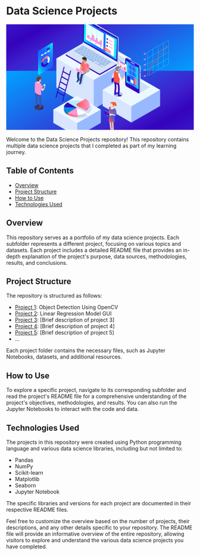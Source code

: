# Data Science Projects

![Project Image](project_img.png) <!-- Add an image representing your data science projects -->

Welcome to the Data Science Projects repository! This repository contains multiple data science projects that I completed as part of my learning journey.

## Table of Contents

- [Overview](#overview)
- [Project Structure](#project-structure)
- [How to Use](#how-to-use)
- [Technologies Used](#technologies-used)

## Overview

This repository serves as a portfolio of my data science projects. Each subfolder represents a different project, focusing on various topics and datasets. Each project includes a detailed README file that provides an in-depth explanation of the project's purpose, data sources, methodologies, results, and conclusions.

## Project Structure

The repository is structured as follows:

- [Project 1](/Project_1-Object_Detection/): Object Detection Using OpenCV
- [Project 2](/Project_2-LR_GUI__Model/): Linear Regression Model GUI
- [Project 3](/project3/): [Brief description of project 3]
- [Project 4](/project4/): [Brief description of project 4]
- [Project 5](/project5/): [Brief description of project 5]
- ...

Each project folder contains the necessary files, such as Jupyter Notebooks, datasets, and additional resources.

## How to Use

To explore a specific project, navigate to its corresponding subfolder and read the project's README file for a comprehensive understanding of the project's objectives, methodologies, and results. You can also run the Jupyter Notebooks to interact with the code and data.

## Technologies Used

The projects in this repository were created using Python programming language and various data science libraries, including but not limited to:

- Pandas
- NumPy
- Scikit-learn
- Matplotlib
- Seaborn
- Jupyter Notebook

The specific libraries and versions for each project are documented in their respective README files.


Feel free to customize the overview based on the number of projects, their descriptions, and any other details specific to your repository. The README file will provide an informative overview of the entire repository, allowing visitors to explore and understand the various data science projects you have completed.

